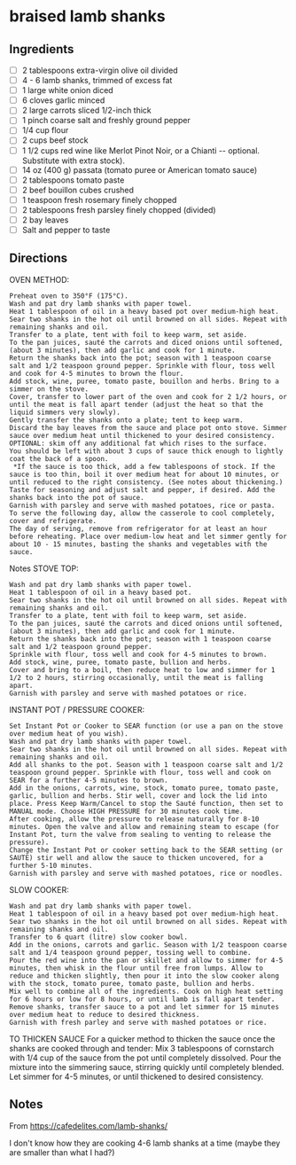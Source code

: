 # braised lamb shanks

## Ingredients

* [ ] 2 tablespoons extra-virgin olive oil divided
* [ ] 4 - 6 lamb shanks, trimmed of excess fat
* [ ] 1 large white onion diced
* [ ] 6 cloves garlic minced
* [ ] 2 large carrots sliced 1/2-inch thick
* [ ] 1 pinch coarse salt and freshly ground pepper
* [ ] 1/4 cup flour
* [ ] 2 cups beef stock
* [ ] 1 1/2 cups red wine like Merlot Pinot Noir, or a Chianti -- optional. Substitute with extra stock).
* [ ] 14 oz (400 g) passata (tomato puree or American tomato sauce)
* [ ] 2 tablespoons tomato paste
* [ ] 2 beef bouillon cubes crushed
* [ ] 1 teaspoon fresh rosemary finely chopped
* [ ] 2 tablespoons fresh parsley finely chopped (divided)
* [ ] 2 bay leaves
* [ ] Salt and pepper to taste

## Directions

OVEN METHOD:

    Preheat oven to 350°F (175°C).
    Wash and pat dry lamb shanks with paper towel.
    Heat 1 tablespoon of oil in a heavy based pot over medium-high heat. Sear two shanks in the hot oil until browned on all sides. Repeat with remaining shanks and oil. 
    Transfer to a plate, tent with foil to keep warm, set aside.
    To the pan juices, sauté the carrots and diced onions until softened, (about 3 minutes), then add garlic and cook for 1 minute.
    Return the shanks back into the pot; season with 1 teaspoon coarse salt and 1/2 teaspoon ground pepper. Sprinkle with flour, toss well and cook for 4-5 minutes to brown the flour.
    Add stock, wine, puree, tomato paste, bouillon and herbs. Bring to a simmer on the stove.
    Cover, transfer to lower part of the oven and cook for 2 1/2 hours, or until the meat is fall apart tender (adjust the heat so that the liquid simmers very slowly).
    Gently transfer the shanks onto a plate; tent to keep warm.
    Discard the bay leaves from the sauce and place pot onto stove. Simmer sauce over medium heat until thickened to your desired consistency. 
    OPTIONAL: skim off any additional fat which rises to the surface.
    You should be left with about 3 cups of sauce thick enough to lightly coat the back of a spoon. 
     *If the sauce is too thick, add a few tablespoons of stock. If the sauce is too thin, boil it over medium heat for about 10 minutes, or until reduced to the right consistency. (See notes about thickening.)
    Taste for seasoning and adjust salt and pepper, if desired. Add the shanks back into the pot of sauce.
    Garnish with parsley and serve with mashed potatoes, rice or pasta.
    To serve the following day, allow the casserole to cool completely, cover and refrigerate. 
    The day of serving, remove from refrigerator for at least an hour before reheating. Place over medium-low heat and let simmer gently for about 10 - 15 minutes, basting the shanks and vegetables with the sauce.

Notes
STOVE TOP:

    Wash and pat dry lamb shanks with paper towel. 
    Heat 1 tablespoon of oil in a heavy based pot. 
    Sear two shanks in the hot oil until browned on all sides. Repeat with remaining shanks and oil.
    Transfer to a plate, tent with foil to keep warm, set aside.
    To the pan juices, sauté the carrots and diced onions until softened, (about 3 minutes), then add garlic and cook for 1 minute. 
    Return the shanks back into the pot; season with 1 teaspoon coarse salt and 1/2 teaspoon ground pepper. 
    Sprinkle with flour, toss well and cook for 4-5 minutes to brown.
    Add stock, wine, puree, tomato paste, bullion and herbs. 
    Cover and bring to a boil, then reduce heat to low and simmer for 1 1/2 to 2 hours, stirring occasionally, until the meat is falling apart.
    Garnish with parsley and serve with mashed potatoes or rice.

 
INSTANT POT / PRESSURE COOKER:

    Set Instant Pot or Cooker to SEAR function (or use a pan on the stove over medium heat of you wish).
    Wash and pat dry lamb shanks with paper towel. 
    Sear two shanks in the hot oil until browned on all sides. Repeat with remaining shanks and oil.
    Add all shanks to the pot. Season with 1 teaspoon coarse salt and 1/2 teaspoon ground pepper. Sprinkle with flour, toss well and cook on SEAR for a further 4-5 minutes to brown.
    Add in the onions, carrots, wine, stock, tomato puree, tomato paste, garlic, bullion and herbs. Stir well, cover and lock the lid into place. Press Keep Warm/Cancel to stop the Sauté function, then set to MANUAL mode. Choose HIGH PRESSURE for 30 minutes cook time. 
    After cooking, allow the pressure to release naturally for 8-10 minutes. Open the valve and allow and remaining steam to escape (for Instant Pot, turn the valve from sealing to venting to release the pressure).
    Change the Instant Pot or cooker setting back to the SEAR setting (or SAUTE) stir well and allow the sauce to thicken uncovered, for a further 5-10 minutes. 
    Garnish with parsley and serve with mashed potatoes, rice or noodles.

 
SLOW COOKER:

    Wash and pat dry lamb shanks with paper towel. 
    Heat 1 tablespoon of oil in a heavy based pot over medium-high heat. 
    Sear two shanks in the hot oil until browned on all sides. Repeat with remaining shanks and oil.
    Transfer to 6 quart (litre) slow cooker bowl.
    Add in the onions, carrots and garlic. Season with 1/2 teaspoon coarse salt and 1/4 teaspoon ground pepper, tossing well to combine.
    Pour the red wine into the pan or skillet and allow to simmer for 4-5 minutes, then whisk in the flour until free from lumps. Allow to reduce and thicken slightly, then pour it into the slow cooker along with the stock, tomato puree, tomato paste, bullion and herbs.
    Mix well to combine all of the ingredients. Cook on high heat setting for 6 hours or low for 8 hours, or until lamb is fall apart tender.
    Remove shanks, transfer sauce to a pot and let simmer for 15 minutes over medium heat to reduce to desired thickness.
    Garnish with fresh parley and serve with mashed potatoes or rice.

 
TO THICKEN SAUCE
For a quicker method to thicken the sauce once the shanks are cooked through and tender:
Mix 3 tablespoons of cornstarch with 1/4 cup of the sauce from the pot until completely dissolved. 
Pour the mixture into the simmering sauce, stirring quickly until completely blended.
Let simmer for 4-5 minutes, or until thickened to desired consistency.


## Notes

From https://cafedelites.com/lamb-shanks/

I don't know how they are cooking 4-6 lamb shanks at a time (maybe they are smaller than what I had?)
